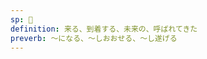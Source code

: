 ```yaml
---
sp: 󱤖
definition: 来る、到着する、未来の、呼ばれてきた
preverb: ～になる、～しおおせる、～し遂げる
---
```

<!-- kama is the arrival from one state to another. this can be everything from your physical location, to your state of being like your job, mood, health, etc., and it could be lots of other things.

when sina kama e ijo, you are summoning the ijo. you are making it go from the state of not being present to being present. -->